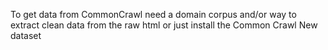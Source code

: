 To get data from CommonCrawl need a domain corpus and/or way to extract clean data from the raw html
or just install the Common Crawl New dataset
